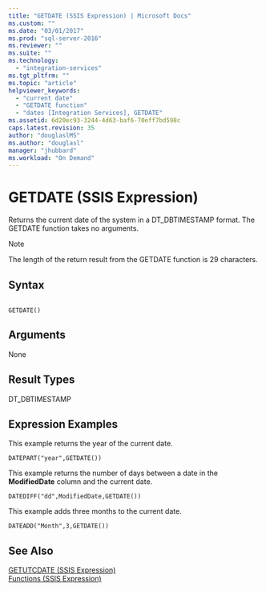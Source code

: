 ```yaml
---
title: "GETDATE (SSIS Expression) | Microsoft Docs"
ms.custom: ""
ms.date: "03/01/2017"
ms.prod: "sql-server-2016"
ms.reviewer: ""
ms.suite: ""
ms.technology: 
  - "integration-services"
ms.tgt_pltfrm: ""
ms.topic: "article"
helpviewer_keywords: 
  - "current date"
  - "GETDATE function"
  - "dates [Integration Services], GETDATE"
ms.assetid: 6d20ec93-3244-4d63-baf6-70eff7bd598c
caps.latest.revision: 35
author: "douglaslMS"
ms.author: "douglasl"
manager: "jhubbard"
ms.workload: "On Demand"
---
```

# GETDATE (SSIS Expression)
  Returns the current date of the system in a DT_DBTIMESTAMP format. The GETDATE function takes no arguments.  
  
> [!NOTE]  
>  The length of the return result from the GETDATE function is 29 characters.  
  
## Syntax  
  
```  
  
GETDATE()  
```  
  
## Arguments  
 None  
  
## Result Types  
 DT_DBTIMESTAMP  
  
## Expression Examples  
 This example returns the year of the current date.  
  
```  
DATEPART("year",GETDATE())  
```  
  
 This example returns the number of days between a date in the **ModifiedDate** column and the current date.  
  
```  
DATEDIFF("dd",ModifiedDate,GETDATE())  
```  
  
 This example adds three months to the current date.  
  
```  
DATEADD("Month",3,GETDATE())  
```  
  
## See Also  
 [GETUTCDATE &#40;SSIS Expression&#41;](../../integration-services/expressions/getutcdate-ssis-expression.md)   
 [Functions &#40;SSIS Expression&#41;](../../integration-services/expressions/functions-ssis-expression.md)  
  
  
